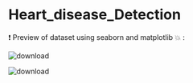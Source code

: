 # Heart_disease_Detection
❗ Preview of dataset using seaborn and matplotlib 💥 : 


![download](https://github.com/lamianjum/Heart_disease_Detection/assets/88738693/48c02b46-d4c8-4cfa-8d90-6a7caafc289c)


![download](https://github.com/lamianjum/Heart_disease_Detection/assets/88738693/ece00ab6-96aa-41ec-b88d-5b26d3410fbc)
